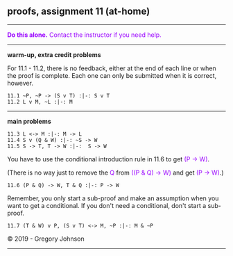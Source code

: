 ## proofs, assignment 11 (at-home)

---

<font color="#9900FF">**Do this alone.** Contact the instructor if you need help.</font>

---

**warm-up, extra credit problems**

For 11.1 - 11.2, there is no feedback, either at the end of each line or when the proof is complete. Each one can only be submitted when it is correct, however. 

~~~{.ProofChecker .JohnsonSL options="fonts tabindent render resize" guides="fitch" feedback="none" points="1" late-credit="1"}
11.1 ~P, ~P -> (S v T) :|-: S v T
11.2 L v M, ~L :|-: M 
~~~

---

**main problems**

~~~{.ProofChecker .JohnsonSL options="fonts tabindent render resize" guides="fitch" points="20" late-credit="16"}
11.3 L <-> M :|-: M -> L
11.4 S v (Q & W) :|-: ~S -> W
11.5 S -> T, T -> W :|-:  S -> W
~~~

You have to use the conditional introduction rule in 11.6 to get <font color="#9900FF">(P &rarr; W)</font>. 

(There is no way just to remove the <font color="#9900FF">Q</font> from <font color="#9900FF">((P & Q) &rarr; W)</font> and get <font color="#9900FF">(P &rarr; W)</font>.)

~~~{.ProofChecker .JohnsonSL options="fonts tabindent render resize" guides="fitch" points="20" late-credit="16"}
11.6 (P & Q) -> W, T & Q :|-: P -> W
~~~

Remember, you only start a sub-proof and make an assumption when you want to get a conditional. If you don't need a conditional, don't start a sub-proof.

~~~{.ProofChecker .JohnsonSL options="fonts tabindent render resize" guides="fitch" points="20" late-credit="16"}
11.7 (T & W) v P, (S v T) <-> M, ~P :|-: M & ~P
~~~

<p>&copy; 2019 - <script>document.write(new Date().getFullYear())</script> Gregory Johnson</p>

---